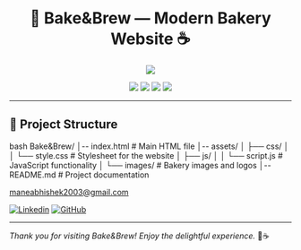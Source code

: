 

<h1 align="center">🍰 Bake&Brew — Modern Bakery Website ☕</h1>

<p align="center">
<a href="https://app.netlify.com/sites/bakebrew-html/deploys">
    <img src="https://api.netlify.com/api/v1/badges/xyz12345/deploy-status">
</a>
</p>


<p align="center">
<img src="https://img.shields.io/badge/Ctrl--C%20-Ctrl--V-blue?style=flat-square">
<img src="https://img.shields.io/badge/Built%20with-❤️-grren?style=flat-square&logo=heart">
<img src="https://img.shields.io/badge/Built%20by-Developers-blue?style=flat-square&logo=github">
<img src="https://img.shields.io/badge/Open-Source-blue?style=flat-square&logo=opensourceinitiative">
</p>

<hr>





## 📂 Project Structure

bash
Bake&Brew/
│-- index.html         # Main HTML file
│-- assets/
│   ├── css/
│   │   └── style.css  # Stylesheet for the website
│   ├── js/
│   │   └── script.js  # JavaScript functionality
│   └── images/        # Bakery images and logos
│-- README.md          # Project documentation


<a href="mailto:youremail@gmail.com">maneabhishek2003@gmail.com</a>
 <div class="social">
    <a href="www.linkedin.com/in/abhishek-mane-9491422b8"><img src="./assets/linkedin-icon.svg" alt="Linkedin"></a>
    <a href="https://github.com/AbhishekMane06/"><img src="./assets/github-icon.svg" alt="GitHub"></a>
 </div>


---

*Thank you for visiting Bake&Brew! Enjoy the delightful experience.* 🍪☕

 
